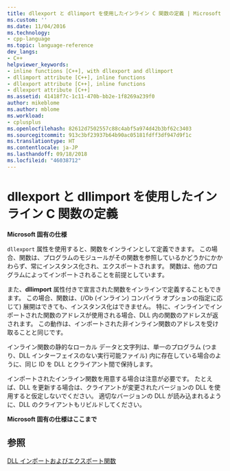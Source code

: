 ```yaml
---
title: dllexport と dllimport を使用したインライン C 関数の定義 | Microsoft Docs
ms.custom: ''
ms.date: 11/04/2016
ms.technology:
- cpp-language
ms.topic: language-reference
dev_langs:
- C++
helpviewer_keywords:
- inline functions [C++], with dllexport and dllimport
- dllimport attribute [C++], inline functions
- dllexport attribute [C++], inline functions
- dllexport attribute [C++]
ms.assetid: 41418f7c-1c11-470b-bb2e-1f8269a239f0
author: mikeblome
ms.author: mblome
ms.workload:
- cplusplus
ms.openlocfilehash: 82612d7502557c88c4abf5a974d42b3bf62c3403
ms.sourcegitcommit: 913c3bf23937b64b90ac05181fdff3df947d9f1c
ms.translationtype: HT
ms.contentlocale: ja-JP
ms.lasthandoff: 09/18/2018
ms.locfileid: "46038712"
---
```

# <a name="defining-inline-c-functions-with-dllexport-and-dllimport"></a>dllexport と dllimport を使用したインライン C 関数の定義

**Microsoft 固有の仕様**

`dllexport` 属性を使用すると、関数をインラインとして定義できます。 この場合、関数は、プログラムのモジュールがその関数を参照しているかどうかにかかわらず、常にインスタンス化され、エクスポートされます。 関数は、他のプログラムによってインポートされることを前提としています。

また、**dllimport** 属性付きで宣言された関数をインラインで定義することもできます。 この場合、関数は、(/Ob (インライン) コンパイラ オプションの指定に応じて) 展開はできても、インスタンス化はできません。 特に、インラインでインポートされた関数のアドレスが使用される場合、DLL 内の関数のアドレスが返されます。 この動作は、インポートされた非インライン関数のアドレスを受け取ることと同じです。

インライン関数の静的なローカル データと文字列は、単一のプログラム (つまり、DLL インターフェイスのない実行可能ファイル) 内に存在している場合のように、同じ ID を DLL とクライアント間で保持します。

インポートされたインライン関数を用意する場合は注意が必要です。 たとえば、DLL を更新する場合は、クライアントが変更されたバージョンの DLL を使用すると仮定しないでください。 適切なバージョンの DLL が読み込まれるように、DLL のクライアントもリビルドしてください。

**Microsoft 固有の仕様はここまで**

## <a name="see-also"></a>参照

[DLL インポートおよびエクスポート関数](../c-language/dll-import-and-export-functions.md)